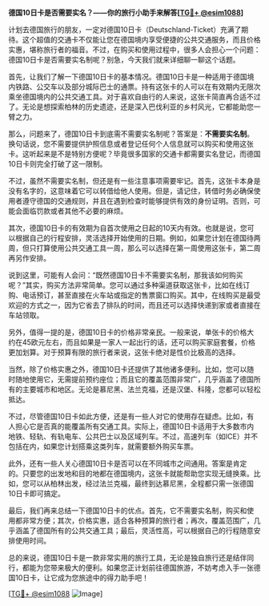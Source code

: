 **德国10日卡是否需要实名？——你的旅行小助手来解答[[TG💪+ @esim1088](https://t.me/s/esim1088)]**

计划去德国旅行的朋友，一定对德国10日卡（Deutschland-Ticket）充满了期待。这个超值的交通卡不仅能让您在德国境内享受便捷的公共交通服务，而且价格实惠，堪称旅行者的福音。不过，在购买和使用过程中，很多人会担心一个问题：德国10日卡是否需要实名制呢？别急，今天我们就来详细聊一聊这个话题。

首先，让我们了解一下德国10日卡的基本情况。德国10日卡是一种适用于德国境内铁路、公交车以及部分城际巴士的通票。持有这张卡的人可以在有效期内无限次乘坐德国境内的公共交通工具。对于喜欢自由行的人来说，这张卡简直再合适不过了。无论是想探索柏林的历史遗迹，还是深入巴伐利亚的乡村风光，它都能助您一臂之力。

那么，问题来了，德国10日卡到底需不需要实名制呢？答案是：**不需要实名制**。换句话说，您不需要提供护照信息或者登记任何个人信息就可以购买和使用这张卡。这听起来是不是特别方便呢？毕竟很多国家的交通卡都需要实名登记，而德国10日卡则完全打破了这一限制。

不过，虽然不需要实名制，但还是有一些注意事项需要牢记。首先，这张卡本身是没有名字的，这意味着它可以转借给他人使用。但是，请记住，转借时务必确保使用者遵守德国的交通规则，并且在遇到检查时能够提供有效的身份证明。否则，可能会面临罚款或者其他不必要的麻烦。

其次，德国10日卡的有效期为自首次使用之日起的10天内有效。也就是说，您可以根据自己的行程安排，灵活选择开始使用的日期。例如，如果您计划在德国待两周，但只打算使用公共交通工具一周，那么可以选择在第一周使用这张卡，第二周再另作安排。

说到这里，可能有人会问：“既然德国10日卡不需要实名制，那我该如何购买呢？”其实，购买方法非常简单。您可以通过多种渠道获取这张卡，比如在线订购、电话预订，甚至直接在火车站或指定的售票窗口购买。其中，在线购买是最受欢迎的方式之一，因为它省去了排队的时间，而且还可以选择快递到家或者直接在车站领取。

另外，值得一提的是，德国10日卡的价格非常亲民。一般来说，单张卡的价格大约在45欧元左右，而且如果是一家人一起出行的话，还可以购买家庭套餐，价格更加划算。对于预算有限的旅行者来说，这张卡绝对是性价比极高的选择。

当然，除了价格实惠之外，德国10日卡还提供了其他诸多便利。比如，您可以随时随地使用它，无需提前预约座位；而且它的覆盖范围非常广，几乎涵盖了德国所有的主要城市和地区。无论是慕尼黑、法兰克福，还是汉堡、科隆，您都可以轻松抵达。

不过，尽管德国10日卡如此方便，还是有一些人对它的使用存在疑虑。比如，有人担心它是否真的能覆盖所有交通工具。实际上，德国10日卡适用于大多数市内地铁、轻轨、有轨电车、公共巴士以及区域列车。不过，高速列车（如ICE）并不包括在内，如果您计划搭乘这类列车，就需要额外购买车票。

此外，还有一些人关心德国10日卡是否可以在不同城市之间通用。答案是肯定的。只要您的出发地和目的地都在德国境内，这张卡就能帮助您实现无缝换乘。比如，您可以从柏林出发，经过法兰克福，最终到达慕尼黑，全程都只需一张德国10日卡即可搞定。

最后，我们再来总结一下德国10日卡的优点。首先，它不需要实名制，购买和使用都非常方便；其次，价格实惠，适合各种预算的旅行者；再次，覆盖范围广，几乎涵盖了德国所有的公共交通工具；最后，灵活性高，可以根据自己的行程随意安排使用时间。

总的来说，德国10日卡是一款非常实用的旅行工具，无论是独自旅行还是结伴同行，都能为您带来极大的便利。如果您正计划前往德国旅游，不妨考虑入手一张德国10日卡，让它成为您旅途中的得力助手吧！

[[TG💪+ @esim1088](https://t.me/s/esim1088) ![Image](https://i.postimg.cc/4NQfJmqS/Snipaste-2025-05-13-00-14-12.png)]
